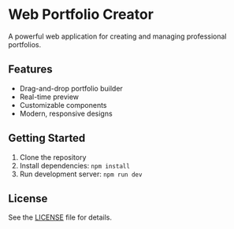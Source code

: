 # Web Portfolio Creator

A powerful web application for creating and managing professional portfolios.

## Features

- Drag-and-drop portfolio builder
- Real-time preview
- Customizable components
- Modern, responsive designs

## Getting Started

1. Clone the repository
2. Install dependencies: `npm install`
3. Run development server: `npm run dev`

## License

See the [LICENSE](LICENSE) file for details.
